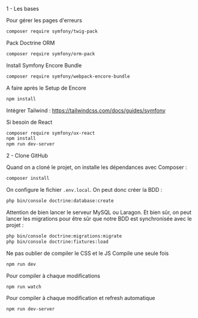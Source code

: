 1 - Les bases

Pour gérer les pages d'erreurs
```bash
composer require symfony/twig-pack
```

Pack Doctrine ORM
```bash
composer require symfony/orm-pack
```

Install Symfony Encore Bundle
```bash
composer require symfony/webpack-encore-bundle
```

A faire après le Setup de Encore
```bash
npm install
```

Intégrer Tailwind : https://tailwindcss.com/docs/guides/symfony

Si besoin de React
```bash
composer require symfony/ux-react
npm install
npm run dev-server
```

2 - Clone GitHub

Quand on a cloné le projet, on installe les dépendances avec Composer :

```bash
composer install
```

On configure le fichier `.env.local`. On peut donc créer la BDD :

```bash
php bin/console doctrine:database:create
```

Attention de bien lancer le serveur MySQL ou Laragon. Et bien sûr, on peut lancer les migrations pour être sûr que notre BDD est synchronisée avec le projet :

```bash
php bin/console doctrine:migrations:migrate
php bin/console doctrine:fixtures:load
```



Ne pas oublier de compiler le CSS et le JS
Compile une seule fois
```bash
npm run dev
```

Pour compiler à chaque modifications

```bash
npm run watch
```

Pour compiler à chaque modification et refresh automatique

```bash
npm run dev-server
```